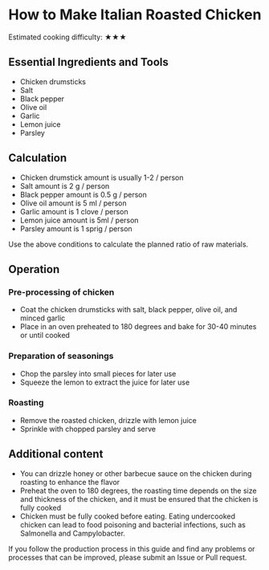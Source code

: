 # How to Make Italian Roasted Chicken

Estimated cooking difficulty: ★★★

## Essential Ingredients and Tools

- Chicken drumsticks
- Salt
- Black pepper
- Olive oil
- Garlic
- Lemon juice
- Parsley

## Calculation

- Chicken drumstick amount is usually 1-2 / person
- Salt amount is 2 g / person
- Black pepper amount is 0.5 g / person
- Olive oil amount is 5 ml / person
- Garlic amount is 1 clove / person
- Lemon juice amount is 5ml / person
- Parsley amount is 1 sprig / person

Use the above conditions to calculate the planned ratio of raw materials.

## Operation

### Pre-processing of chicken

- Coat the chicken drumsticks with salt, black pepper, olive oil, and minced garlic
- Place in an oven preheated to 180 degrees and bake for 30-40 minutes or until cooked

### Preparation of seasonings

- Chop the parsley into small pieces for later use
- Squeeze the lemon to extract the juice for later use

### Roasting

- Remove the roasted chicken, drizzle with lemon juice
- Sprinkle with chopped parsley and serve

## Additional content

- You can drizzle honey or other barbecue sauce on the chicken during roasting to enhance the flavor
- Preheat the oven to 180 degrees, the roasting time depends on the size and thickness of the chicken, and it must be ensured that the chicken is fully cooked
- Chicken must be fully cooked before eating. Eating undercooked chicken can lead to food poisoning and bacterial infections, such as Salmonella and Campylobacter.

If you follow the production process in this guide and find any problems or processes that can be improved, please submit an Issue or Pull request.
